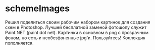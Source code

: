 # schemeImages
Решил поделиться своим рабочим набором картинок для создания схем в Photoshop. Лучшей бесплатной заменой фотошопу служит Paint.NET (paint dot net).
Картинки в основном в png с прозрачным фоном, но есть и необезфоненные jpg'и. Пользуйтесь!
Коллекция пополняется.